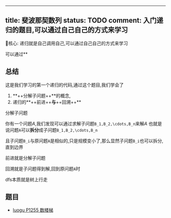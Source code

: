 ----
title: 斐波那契数列
status: TODO
comment: 入门递归的题目,可以通过自己自己的方式来学习
----




📝核心: 递归就是自己调用自己,可以通过自己自己的方式来学习

可以通过**

## 总结

这是我们学习的第一个递归的代码,通过这个题目,我们学会了

1. **++分解子问题++**的概念,
2. 递归的**++前进++**与**++回溯++**

分解子问题

你有一个问题$A$,我们发现可以通过求解子问题``B_1,B_2,\cdots,B_n``来解$A$
也就是说问题``A``可以**拆分**成子问题``B_1,B_2,\cdots,B_n``

且子问题``B_i``与原问题``A``是相似的,只是规模变小了,那么显然子问题``B_i``也可以拆分,直到边界


前进就是分解子问题

回溯就是子问题得到解,回到原问题``A``时

dfs本质就是树上行走



## 题目

- [luogu P1255 数楼梯](https://www.luogu.com.cn/problem/P1255)
